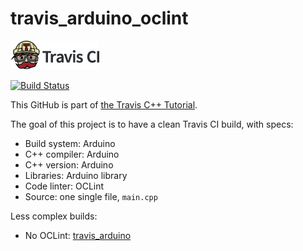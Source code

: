 # travis_arduino_oclint

[![Travis CI logo](TravisCI.png)](https://travis-ci.org)

[![Build Status](https://travis-ci.org/richelbilderbeek/travis_arduino_oclint.svg?branch=master)](https://travis-ci.org/richelbilderbeek/travis_arduino_oclint)

This GitHub is part of [the Travis C++ Tutorial](https://github.com/richelbilderbeek/travis_cpp_tutorial).

The goal of this project is to have a clean Travis CI build, with specs:

 * Build system: Arduino
 * C++ compiler: Arduino
 * C++ version: Arduino
 * Libraries: Arduino library
 * Code linter: OCLint
 * Source: one single file, `main.cpp`

Less complex builds:
 * No OCLint: [travis_arduino](https://www.github.com/richelbilderbeek/travis_arduino)
